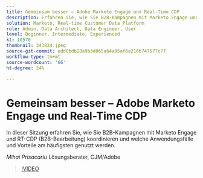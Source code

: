 ```yaml
---
title: Gemeinsam besser – Adobe Marketo Engage und Real-Time CDP
description: Erfahren Sie, wie Sie B2B-Kampagnen mit Marketo Engage und RT-CDP (B2B-Bearbeitung) koordinieren.
solution: Marketo, Real-time Customer Data Platform
role: Admin, Data Architect, Data Engineer, User
level: Beginner, Intermediate, Experienced
kt: 10570
thumbnail: 343824.jpeg
source-git-commit: edd0bdb28a9b3d065a64a95af6a216b747577c77
workflow-type: tm+mt
source-wordcount: '66'
ht-degree: 24%

---
```


# Gemeinsam besser – Adobe Marketo Engage und Real-Time CDP

In dieser Sitzung erfahren Sie, wie Sie B2B-Kampagnen mit Marketo Engage und RT-CDP (B2B-Bearbeitung) koordinieren und welche Anwendungsfälle und Vorteile am häufigsten genutzt werden.

*Mihai Prisacariu* Lösungsberater, CJM/Adobe

>[!VIDEO](https://video.tv.adobe.com/v/343824/?quality=12&learn=on)
